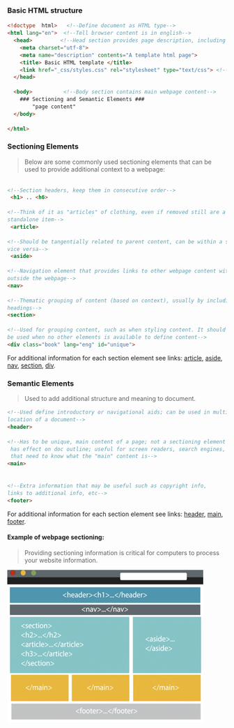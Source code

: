 ### Basic HTML structure
```html
<!doctype  html>   <!--Define document as HTML type-->
<html lang="en">  <!--Tell browser content is in english-->
  <head>         <!--Head section provides page description, including functional info-->
    <meta charset="utf-8">
    <meta name="description" contents="A template html page">
    <title> Basic HTML template </title>
    <link href="_css/styles.css" rel="stylesheet" type="text/css"> <!--link to CSS style information-->  
  </head>

  <body>          <!--Body section contains main webpage content-->   
    ### Sectioning and Semantic Elements ###
        "page content"
  </body>

</html>
```
###  Sectioning Elements
> Below are some commonly used sectioning elements that can be used to provide additional context to a webpage:  

```html

<!--Section headers, keep them in consecutive order-->
 <h1> .. <h6>

<!--Think of it as "articles" of clothing, even if removed still are a
standalone item-->
 <article>  

<!--Should be tangentially related to parent content, can be within a section or
vice versa-->
 <aside>  

<!--Navigation element that provides links to other webpage content within or
outside the webpage-->
<nav>

<!--Thematic grouping of content (based on context), usually by including
headings-->
<section>

<!--Used for grouping content, such as when styling content. It should only
be used when no other elements is available to define content-->
<div class="book" lang="eng" id="unique">  
```

For additional information for each section element see links:
 [article](https://www.w3schools.com/tags/tag_article.asp), [aside](https://www.w3schools.com/tags/tag_aside.asp), [nav](https://www.w3schools.com/tags/tag_nav.asp), [section](https://www.w3schools.com/tags/tag_section.asp), [div](https://www.w3schools.com/tags/tag_div.asp).

### Semantic Elements
> Used to add additional structure and meaning to document.

```html
<!--Used define introductory or navigational aids; can be used in multiple
location of a document-->  
<header>

<!--Has to be unique, main content of a page; not a sectioning element nor
 has effect on doc outline; useful for screen readers, search engines, etc
 that need to know what the "main" content is-->
<main>


<!--Extra information that may be useful such as copyright info,
links to additional info, etc-->
<footer>
```

For additional information for each section element see links:
 [header](https://www.w3schools.com/tags/tag_header.asp), [main](https://www.w3schools.com/tags/tag_main.asp), [footer](https://www.w3schools.com/tags/tag_footer.asp).

#### Example of webpage sectioning:  
> Providing sectioning information is critical for computers to process your
website information.

<img src="images/sectioning.png" height=350 width="450">
